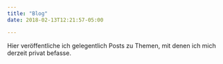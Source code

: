```yaml
---
title: "Blog"
date: 2018-02-13T12:21:57-05:00

---
```


Hier veröffentliche ich gelegentlich Posts zu Themen, mit denen ich mich derzeit privat befasse.